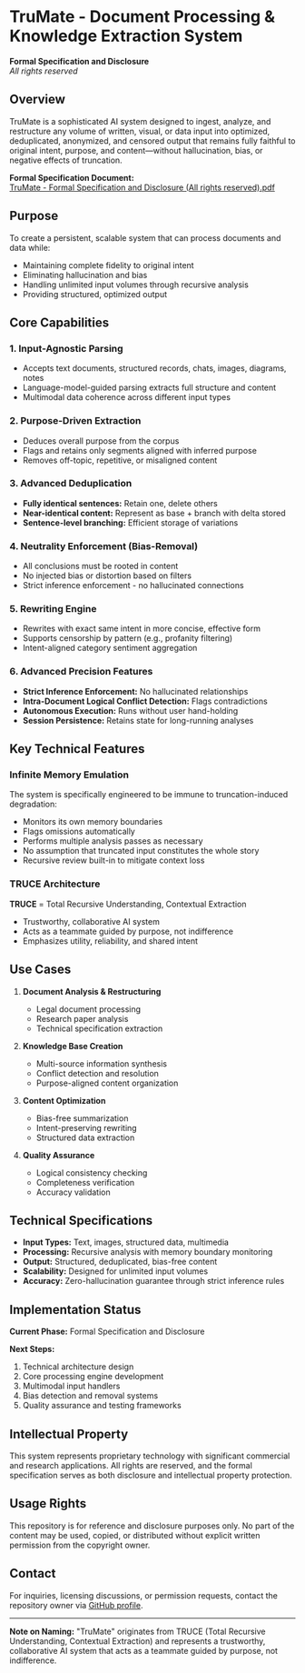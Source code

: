# TruMate - Document Processing & Knowledge Extraction System

**Formal Specification and Disclosure**  
_All rights reserved_

## Overview

TruMate is a sophisticated AI system designed to ingest, analyze, and restructure any volume of written, visual, or data input into optimized, deduplicated, anonymized, and censored output that remains fully faithful to original intent, purpose, and content—without hallucination, bias, or negative effects of truncation.

**Formal Specification Document:**  
[TruMate - Formal Specification and Disclosure (All rights reserved).pdf](./TruMate%20-%20Formal%20Specification%20and%20Disclosure%20(All%20rights%20reserved).pdf)

## Purpose

To create a persistent, scalable system that can process documents and data while:
- Maintaining complete fidelity to original intent
- Eliminating hallucination and bias
- Handling unlimited input volumes through recursive analysis
- Providing structured, optimized output

## Core Capabilities

### 1. Input-Agnostic Parsing
- Accepts text documents, structured records, chats, images, diagrams, notes
- Language-model-guided parsing extracts full structure and content
- Multimodal data coherence across different input types

### 2. Purpose-Driven Extraction
- Deduces overall purpose from the corpus
- Flags and retains only segments aligned with inferred purpose
- Removes off-topic, repetitive, or misaligned content

### 3. Advanced Deduplication
- **Fully identical sentences:** Retain one, delete others
- **Near-identical content:** Represent as base + branch with delta stored
- **Sentence-level branching:** Efficient storage of variations

### 4. Neutrality Enforcement (Bias-Removal)
- All conclusions must be rooted in content
- No injected bias or distortion based on filters
- Strict inference enforcement - no hallucinated connections

### 5. Rewriting Engine
- Rewrites with exact same intent in more concise, effective form
- Supports censorship by pattern (e.g., profanity filtering)
- Intent-aligned category sentiment aggregation

### 6. Advanced Precision Features
- **Strict Inference Enforcement:** No hallucinated relationships
- **Intra-Document Logical Conflict Detection:** Flags contradictions
- **Autonomous Execution:** Runs without user hand-holding
- **Session Persistence:** Retains state for long-running analyses

## Key Technical Features

### Infinite Memory Emulation
The system is specifically engineered to be immune to truncation-induced degradation:
- Monitors its own memory boundaries
- Flags omissions automatically
- Performs multiple analysis passes as necessary
- No assumption that truncated input constitutes the whole story
- Recursive review built-in to mitigate context loss

### TRUCE Architecture
**TRUCE** = Total Recursive Understanding, Contextual Extraction
- Trustworthy, collaborative AI system
- Acts as a teammate guided by purpose, not indifference
- Emphasizes utility, reliability, and shared intent

## Use Cases

1. **Document Analysis & Restructuring**
   - Legal document processing
   - Research paper analysis
   - Technical specification extraction

2. **Knowledge Base Creation**
   - Multi-source information synthesis
   - Conflict detection and resolution
   - Purpose-aligned content organization

3. **Content Optimization**
   - Bias-free summarization
   - Intent-preserving rewriting
   - Structured data extraction

4. **Quality Assurance**
   - Logical consistency checking
   - Completeness verification
   - Accuracy validation

## Technical Specifications

- **Input Types:** Text, images, structured data, multimedia
- **Processing:** Recursive analysis with memory boundary monitoring
- **Output:** Structured, deduplicated, bias-free content
- **Scalability:** Designed for unlimited input volumes
- **Accuracy:** Zero-hallucination guarantee through strict inference rules

## Implementation Status

**Current Phase:** Formal Specification and Disclosure

**Next Steps:**
1. Technical architecture design
2. Core processing engine development
3. Multimodal input handlers
4. Bias detection and removal systems
5. Quality assurance and testing frameworks

## Intellectual Property

This system represents proprietary technology with significant commercial and research applications. All rights are reserved, and the formal specification serves as both disclosure and intellectual property protection.

## Usage Rights

This repository is for reference and disclosure purposes only. No part of the content may be used, copied, or distributed without explicit written permission from the copyright owner.

## Contact

For inquiries, licensing discussions, or permission requests, contact the repository owner via [GitHub profile](https://github.com/aRcHmaGe333).

---

**Note on Naming:** "TruMate" originates from TRUCE (Total Recursive Understanding, Contextual Extraction) and represents a trustworthy, collaborative AI system that acts as a teammate guided by purpose, not indifference.
